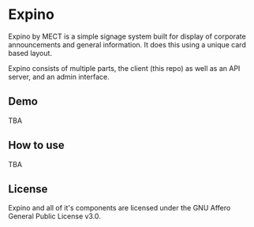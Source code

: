 # Expino

Expino by MECT is a simple signage system built for display of corporate announcements and general information. It does this using a unique card based layout.

Expino consists of multiple parts, the client (this repo) as well as an API server, and an admin interface.

## Demo
TBA

## How to use
TBA

## License
Expino and all of it's components are licensed under the GNU Affero General Public License v3.0.